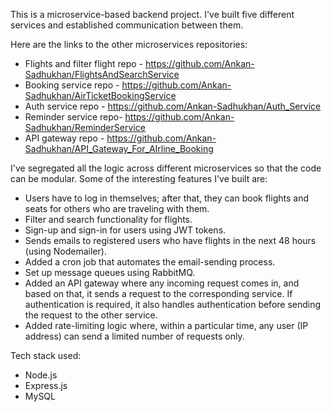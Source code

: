 This is a microservice-based backend project. I've built five different services and established communication between them.

Here are the links to the other microservices repositories:

- Flights and filter flight repo - https://github.com/Ankan-Sadhukhan/FlightsAndSearchService
- Booking service repo - https://github.com/Ankan-Sadhukhan/AirTicketBookingService
- Auth service repo - https://github.com/Ankan-Sadhukhan/Auth_Service
- Reminder service  repo- https://github.com/Ankan-Sadhukhan/ReminderService
- API gateway repo - https://github.com/Ankan-Sadhukhan/API_Gateway_For_AIrline_Booking


I've segregated all the logic across different microservices so that the code can be modular. Some of the interesting features I've built are:

- Users have to log in themselves; after that, they can book flights and seats for others who are traveling with them.
- Filter and search functionality for flights.
- Sign-up and sign-in for users using JWT tokens.
- Sends emails to registered users who have flights in the next 48 hours (using Nodemailer).
- Added a cron job that automates the email-sending process.
- Set up message queues using RabbitMQ.
- Added an API gateway where any incoming request comes in, and based on that, it sends a request to the corresponding service. If authentication is required, it also handles authentication before sending the request to the other service.
- Added rate-limiting logic where, within a particular time, any user (IP address) can send a limited number of requests only.


Tech stack used:

- Node.js
- Express.js
- MySQL
